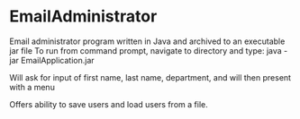 # EmailAdministrator
Email administrator program written in Java and archived to an executable jar file
To run from command prompt, navigate to directory and type: java -jar EmailApplication.jar

Will ask for input of first name, last name, department, and will then present with a menu

Offers ability to save users and load users from a file.
